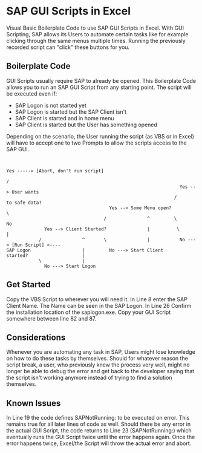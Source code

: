 # SAP GUI Scripts in Excel
Visual Basic Boilerplate Code to use SAP GUI Scripts in Excel. With GUI Scripting, SAP allows its Users to automate certain tasks like for example clicking through  the same menus multiple times. Running the previously recorded script can "click" these buttons for you. 

## Boilerplate Code
GUI Scripts usually require SAP to already be opened. This Boilerplate Code allows you to run an SAP GUI Script from any starting point. The script will be executed even if:

- SAP Logon is not started yet
- SAP Logon is started but the SAP Client isn't
- SAP Client is started and in home menu
- SAP Client is started but the User has something opened

Depending on the scenario, the User running the script (as VBS or in Excel) will have to accept one to two Prompts to allow the scripts access to the SAP GUI.

~~~

                                                                                        Yes -----> [Abort, don't run script]
                                                                                      /
                                                                Yes --> User wants 
                                                              /         to safe data?
                                      Yes --> Some Menu open?                         \
                                    /               ^         \                         No
              Yes --> Client Started?               |          \                         |
            /               ^       \               |           No ---> [Run Script] <----
SAP Logon                   |         No ---> Start Client
started?                    |
            \               |
              No ---> Start Logon 
~~~

## Get Started
Copy the VBS Script to wherever you will need it. In Line 8 enter the SAP Client Name. The Name can be seen in the SAP Logon. In Line 26 Confirm the installation location of the saplogon.exe. Copy your GUI Script somewhere between line 82 and 87. 

## Considerations
Whenever you are automating any task in SAP, Users might lose knowledge on how to do these tasks by themselves. Should for whatever reason the script break, a user, who previously knew the process very well, might no longer be able to debug the error and get back to the developer saying that the script isn't working anymore instead of trying to find a solution themselves.  

## Known Issues
In Line 19 the code defines SAPNotRunning: to be executed on error. This remains true for all later lines of code as well. Should there be any error in the actual GUI Script, the code returns to Line 23 (SAPNotRunning:) which eventually runs the GUI Script twice until the error happens again. Once the error happens twice, Excel/the Script will throw the actual error and abort.   
